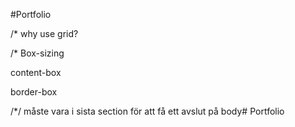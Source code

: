 #Portfolio

/* why use grid?
<!-- One of the chief uses for a grid is to keep your elements aligned and ordered, and your page design clean and neat. -->

<!-- This is because grids encourage alignment, that’s a big part of their job description actually. By establishing a grid system, you are creating a set structure for yourself to align elements against, and in doing this, you can create for yourself a neat, clean, and organized layout. -->

/* Box-sizing
<!-- It is often useful to set box-sizing to border-box to layout elements. This makes dealing with the sizes of elements much easier, and generally eliminates a number of pitfalls you can stumble on while laying out your content.  On the other hand, when using position: relative or position: absolute, use of box-sizing: content-box allows the positioning values to be relative to the content, and independent of changes to border and padding sizes, which is sometimes desirable. -->

content-box
<!-- This is the initial and default value as specified by the CSS standard. The width and height properties include the content, but does not include the padding, border, or margin. For example, .box {width: 350px; border: 10px solid black;} renders a box that is 370px wide.Here, the dimensions of the element are calculated as: width = width of the content, and height = height of the content. (Borders and padding are not included in the calculation.) -->

border-box
<!-- The width and height properties include the content, padding, and border, but do not include the margin. Note that padding and border will be inside of the box. For example, .box {width: 350px; border: 10px solid black;} renders a box that is 350px wide, with the area for content being 330px wide. The content box can't be negative and is floored to 0, making it impossible to use border-box to make the element disappear. -->


   /*/
   måste vara i sista section för att få ett avslut på body#   P o r t f o l i o  
 